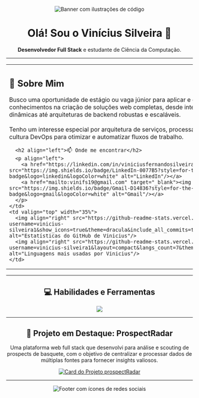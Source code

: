 <p align="center">
  <img src="https://raw.githubusercontent.com/trinib/trinib/main/header.png" alt="Banner com ilustrações de código"/>
</p>

<div align="center">
  <h1>Olá! Sou o Vinícius Silveira 👋</h1>
  <p><strong>Desenvolvedor Full Stack</strong> e estudante de Ciência da Computação.</p>
</div>

---

<table>
  <tr>
    <td valign="top" width="65%">
      <h2 align="left">📌 Sobre Mim</h2>
      <p align="left">
        Busco uma oportunidade de estágio ou vaga júnior para aplicar e expandir meus conhecimentos na criação de soluções web completas, desde interfaces de usuário dinâmicas até arquiteturas de backend robustas e escaláveis.
        <br><br>
        Tenho um interesse especial por arquitetura de serviços, processamento de dados e pela cultura DevOps para otimizar e automatizar fluxos de trabalho.
      </p>
      
      <h2 align="left">📫 Onde me encontrar</h2>
      <p align="left">
        <a href="https://linkedin.com/in/viniciusfernandosilveira" target="_blank"><img src="https://img.shields.io/badge/LinkedIn-0077B5?style=for-the-badge&logo=linkedin&logoColor=white" alt="LinkedIn"/></a>
        <a href="mailto:vinifs19@gmail.com" target="_blank"><img src="https://img.shields.io/badge/Gmail-D14836?style=for-the-badge&logo=gmail&logoColor=white" alt="Gmail"/></a>
      </p>
    </td>
    <td valign="top" width="35%">
      <img align="right" src="https://github-readme-stats.vercel.app/api?username=vinicius-silveira1&show_icons=true&theme=dracula&include_all_commits=true&count_private=true" alt="Estatísticas do GitHub de Vinicius"/>
      <img align="right" src="https://github-readme-stats.vercel.app/api/top-langs/?username=vinicius-silveira1&layout=compact&langs_count=7&theme=dracula" alt="Linguagens mais usadas por Vinicius"/>
    </td>
  </tr>
</table>

---

<h2 align="center">💻 Habilidades e Ferramentas</h2>
<p align="center">
  <img src="https://skillicons.dev/icons?i=java,spring,nodejs,react,js,html,css,tailwind,postgresql,docker,git,aws,vite&perline=7" />
</p>

---

<h2 align="center">🚀 Projeto em Destaque: ProspectRadar</h2>
<div align="center">
  <p>Uma plataforma web full stack que desenvolvi para análise e scouting de prospects de basquete, com o objetivo de centralizar e processar dados de múltiplas fontes para fornecer insights valiosos.</p>
  <a href="https://github.com/vinicius-silveira1/prospectRadar">
    <img src="https://github-readme-stats.vercel.app/api/pin/?username=vinicius-silveira1&repo=prospectRadar&theme=dracula&bg_color=0d1117&title_color=61dafb&text_color=ffffff&icon_color=61dafb" alt="Card do Projeto prospectRadar"/>
  </a>
</div>

---

<p align="center">
  <img src="https://raw.githubusercontent.com/trinib/trinib/main/footer.png" alt="Footer com ícones de redes sociais"/>
</p>
